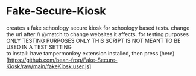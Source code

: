 # Fake-Secure-Kiosk
creates a fake schoology secure kiosk for schoology based tests. change the url after // @match to change websites it affects. for testing purposes ONLY
TESTING PURPOSES ONLY THIS SCRIPT IS NOT MEANT TO BE USED IN A TEST SETTING <br>
to install: have tampermonkey extension installed, then press (here)[https://github.com/bean-frog/Fake-Secure-Kiosk/raw/main/fakeKiosk.user.js]
